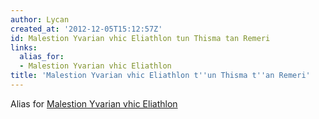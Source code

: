 ```yaml
---
author: Lycan
created_at: '2012-12-05T15:12:57Z'
id: Malestion Yvarian vhic Eliathlon tun Thisma tan Remeri
links:
  alias_for:
  - Malestion Yvarian vhic Eliathlon
title: 'Malestion Yvarian vhic Eliathlon t''un Thisma t''an Remeri'
---
```


Alias for [Malestion Yvarian vhic Eliathlon]

  [Malestion Yvarian vhic Eliathlon]: Malestion_Yvarian_vhic_Eliathlon